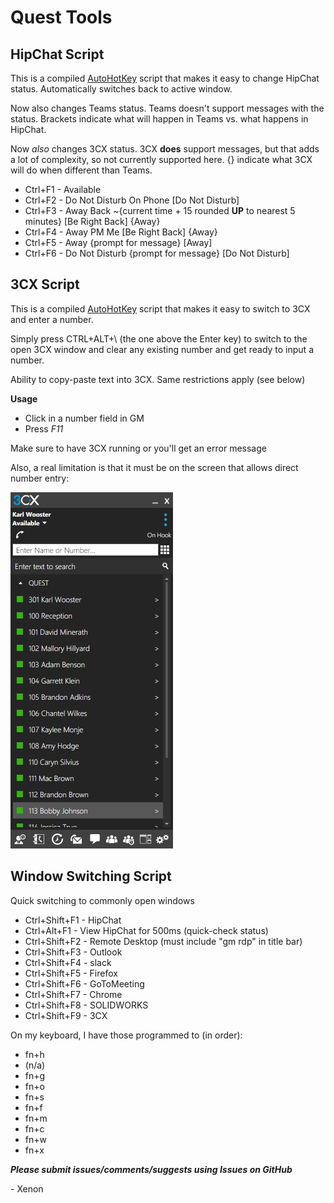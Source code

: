 # Quest Tools

## HipChat Script
This is a compiled [AutoHotKey](https://autohotkey.com/ "AutoHotKey's Homepage") script that makes it easy to change HipChat status. Automatically switches back to active window.

Now also changes Teams status. Teams doesn't support messages with the status. Brackets indicate what will happen in Teams vs. what happens in HipChat.

Now *also* changes 3CX status. 3CX **does** support messages, but that adds a lot of complexity, so not currently supported here. {} indicate what 3CX will do when different than Teams.

+ Ctrl+F1 - Available
+ Ctrl+F2 - Do Not Disturb On Phone [Do Not Disturb]
+ Ctrl+F3 - Away Back ~{current time + 15 rounded **UP** to nearest 5 minutes} [Be Right Back] {Away}
+ Ctrl+F4 - Away PM Me [Be Right Back] {Away}
+ Ctrl+F5 - Away {prompt for message} [Away]
+ Ctrl+F6 - Do Not Disturb {prompt for message} [Do Not Disturb]

## 3CX Script
This is a compiled [AutoHotKey](https://autohotkey.com/ "AutoHotKey's Homepage") script that makes it easy to switch to 3CX and enter a number.

Simply press CTRL+ALT+\ (the one above the Enter key) to switch to the open 3CX window and clear any existing number and get ready to input a number.

Ability to copy-paste text into 3CX. Same restrictions apply (see below)

__Usage__
+ Click in a number field in GM
+ Press _F11_

Make sure to have 3CX running or you'll get an error message

Also, a real limitation is that it must be on the screen that allows direct number entry:

![only 3CX screen that this works for](images/3CX_screen.png)

## Window Switching Script
Quick switching to commonly open windows

+ Ctrl+Shift+F1 - HipChat
+ Ctrl+Alt+F1	- View HipChat for 500ms (quick-check status)
+ Ctrl+Shift+F2 - Remote Desktop (must include "gm rdp" in title bar)
+ Ctrl+Shift+F3 - Outlook
+ Ctrl+Shift+F4 - slack
+ Ctrl+Shift+F5 - Firefox
+ Ctrl+Shift+F6 - GoToMeeting
+ Ctrl+Shift+F7 - Chrome
+ Ctrl+Shift+F8 - SOLIDWORKS
+ Ctrl+Shift+F9 - 3CX

On my keyboard, I have those programmed to (in order):
+ fn+h
+ (n/a)
+ fn+g
+ fn+o
+ fn+s
+ fn+f
+ fn+m
+ fn+c
+ fn+w
+ fn+x

**_Please submit issues/comments/suggests using Issues on GitHub_**

\- Xenon
